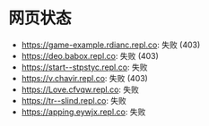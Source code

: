 # 网页状态
- https://game-example.rdianc.repl.co: 失败 (403)
- https://deo.babox.repl.co: 失败 (403)
- https://start--stpstyc.repl.co: 失败
- https://v.chavir.repl.co: 失败 (403)
- https://Love.cfvqw.repl.co: 失败
- https://tr--slind.repl.co: 失败
- https://apping.eywjx.repl.co: 失败
